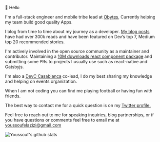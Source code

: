 👋 Hello

I'm a full-stack engineer and mobile tribe lead at [Obytes](https://obytes.com/), Currently helping my team build good quality Apps.

I blog from time to time about my journey as a developer. [My blog posts](https://elazizi.com/blog) have had over 300k reads and have been featured on Dev’s top 7, Medium top 20 recommended stories.

I'm actively involved in the open source community as a maintainer and contributor. Maintaining a [10M downloads react component package](https://react-popup.elazizi.com/) and submitting some PRs to projects I usually use such as react-native and Gatsbyjs.

I'm also a [DevC Casablanca](https://www.facebook.com/groups/DevC.Casablanca/) co-lead, I do my best sharing my knowledge and helping on events organization.

When I am not coding you can find me playing football or having fun with friends.

The best way to contact me for a quick question is on my [Twitter profile.](https://twitter.com/ElaziziYoussouf)

Feel free to reach out to me for speaking inquiries, blog partnerships, or if you have questions or comments feel free to email me at [youssoufelazizi@gmail.com](mailto:youssoufelazizi@gmail.com)

![Youssouf's github stats](https://github-readme-stats.vercel.app/api?username=yjose&count_private=true&show_icons=true)
